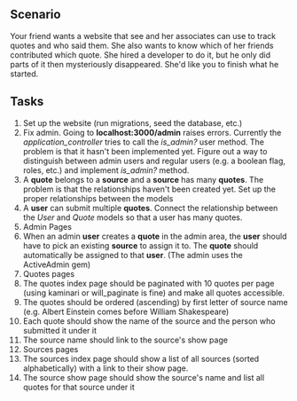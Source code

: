 ## Scenario

Your friend wants a website that see and her associates can use to track quotes and who said them. She also wants to know which of her friends contributed which quote. She hired a developer to do it, but he only did parts of it then mysteriously disappeared. She'd like you to finish what he started.

## Tasks

1. Set up the website (run migrations, seed the database, etc.)
1. Fix admin. Going to **localhost:3000/admin** raises errors. Currently the *application_controller* tries to call the *is_admin?* user method. The problem is that it hasn't been implemented yet. Figure out a way to distinguish between admin users and regular users (e.g. a boolean flag, roles, etc.) and implement *is_admin?* method.
1. A **quote** belongs to a **source** and a **source** has many **quotes**. The problem is that the relationships haven't been created yet. Set up the proper relationships between the models
1. A **user** can submit multiple **quotes**. Connect the relationship between the *User* and *Quote* models so that a user has many quotes.
1. Admin Pages
  1. When an admin **user** creates a **quote** in the admin area, the **user** should have to pick an existing **source** to assign it to. The **quote** should automatically be assigned to that **user**. (The admin uses the ActiveAdmin gem)
1. Quotes pages
  1. The quotes index page should be paginated with 10 quotes per page (using kaminari or will_paginate is fine) and make all quotes accessible.
  1. The quotes should be ordered (ascending) by first letter of source name (e.g. Albert Einstein comes before William Shakespeare)
  1. Each quote should show the name of the source and the person who submitted it under it
  1. The source name should link to the source's show page
1. Sources pages
  1. The sources index page should show a list of all sources (sorted alphabetically) with a link to their show page.
  1. The source show page should show the source's name and list all quotes for that source under it
